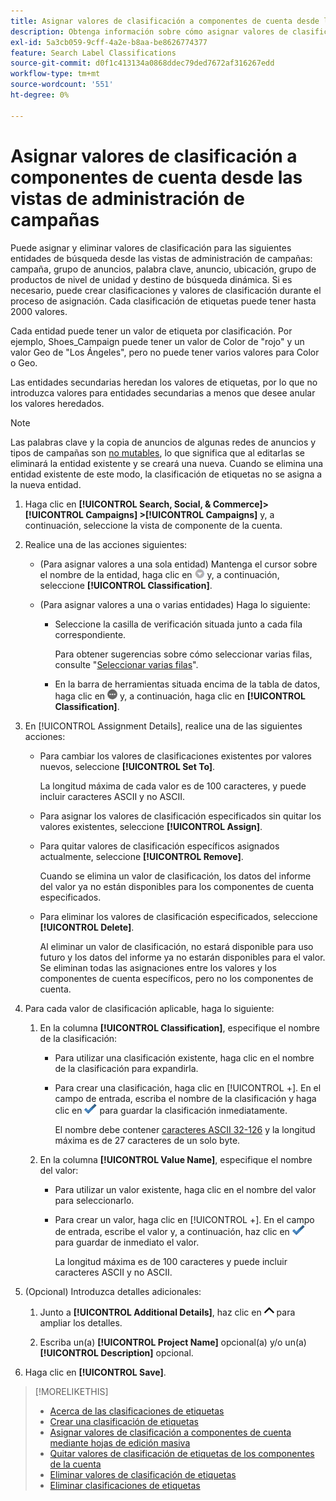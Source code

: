 ```yaml
---
title: Asignar valores de clasificación a componentes de cuenta desde las vistas de administración de campañas
description: Obtenga información sobre cómo asignar valores de clasificación a componentes de cuenta.
exl-id: 5a3cb059-9cff-4a2e-b8aa-be8626774377
feature: Search Label Classifications
source-git-commit: d0f1c413134a0868ddec79ded7672af316267edd
workflow-type: tm+mt
source-wordcount: '551'
ht-degree: 0%

---
```


# Asignar valores de clasificación a componentes de cuenta desde las vistas de administración de campañas

Puede asignar y eliminar valores de clasificación para las siguientes entidades de búsqueda desde las vistas de administración de campañas: campaña, grupo de anuncios, palabra clave, anuncio, ubicación, grupo de productos de nivel de unidad y destino de búsqueda dinámica. Si es necesario, puede crear clasificaciones y valores de clasificación durante el proceso de asignación. Cada clasificación de etiquetas puede tener hasta 2000 valores.

Cada entidad puede tener un valor de etiqueta por clasificación. Por ejemplo, Shoes_Campaign puede tener un valor de Color de &quot;rojo&quot; y un valor Geo de &quot;Los Ángeles&quot;, pero no puede tener varios valores para Color o Geo.

Las entidades secundarias heredan los valores de etiquetas, por lo que no introduzca valores para entidades secundarias a menos que desee anular los valores heredados.

>[!NOTE]
>
>Las palabras clave y la copia de anuncios de algunas redes de anuncios y tipos de campañas son [no mutables](/help/search-social-commerce/campaign-management/faqs-campaigns.md), lo que significa que al editarlas se eliminará la entidad existente y se creará una nueva. Cuando se elimina una entidad existente de este modo, la clasificación de etiquetas no se asigna a la nueva entidad.

1. Haga clic en **[!UICONTROL Search, Social, & Commerce]> [!UICONTROL Campaigns] >[!UICONTROL Campaigns]** y, a continuación, seleccione la vista de componente de la cuenta.

1. Realice una de las acciones siguientes:

   * (Para asignar valores a una sola entidad) Mantenga el cursor sobre el nombre de la entidad, haga clic en ![Botón de menú](/help/search-social-commerce/assets/arrow-dropdown-menu.png "Botón de menú") y, a continuación, seleccione **[!UICONTROL Classification]**.

   * (Para asignar valores a una o varias entidades) Haga lo siguiente:

      * Seleccione la casilla de verificación situada junto a cada fila correspondiente.

        Para obtener sugerencias sobre cómo seleccionar varias filas, consulte &quot;[Seleccionar varias filas](/help/search-social-commerce/common-tasks/navigation-editing-selection/multiple-rows-select.md)&quot;.

      * En la barra de herramientas situada encima de la tabla de datos, haga clic en ![Más](/help/search-social-commerce/assets/more.png "Más") y, a continuación, haga clic en **[!UICONTROL Classification]**.

1. En [!UICONTROL Assignment Details], realice una de las siguientes acciones:

   * Para cambiar los valores de clasificaciones existentes por valores nuevos, seleccione **[!UICONTROL Set To]**.

     La longitud máxima de cada valor es de 100 caracteres, y puede incluir caracteres ASCII y no ASCII.

   * Para asignar los valores de clasificación especificados sin quitar los valores existentes, seleccione **[!UICONTROL Assign]**.

   * Para quitar valores de clasificación específicos asignados actualmente, seleccione **[!UICONTROL Remove]**.

     Cuando se elimina un valor de clasificación, los datos del informe del valor ya no están disponibles para los componentes de cuenta especificados.

   * Para eliminar los valores de clasificación especificados, seleccione **[!UICONTROL Delete]**.

     Al eliminar un valor de clasificación, no estará disponible para uso futuro y los datos del informe ya no estarán disponibles para el valor. Se eliminan todas las asignaciones entre los valores y los componentes de cuenta específicos, pero no los componentes de cuenta.

1. Para cada valor de clasificación aplicable, haga lo siguiente:

   1. En la columna **[!UICONTROL Classification]**, especifique el nombre de la clasificación:

      * Para utilizar una clasificación existente, haga clic en el nombre de la clasificación para expandirla.

      * Para crear una clasificación, haga clic en [!UICONTROL +]. En el campo de entrada, escriba el nombre de la clasificación y haga clic en ![Guardar](/help/search-social-commerce/assets/select.png "Guardar") para guardar la clasificación inmediatamente.

        El nombre debe contener [caracteres ASCII 32-126](https://www.asciitable.com/) y la longitud máxima es de 27 caracteres de un solo byte.

   1. En la columna **[!UICONTROL Value Name]**, especifique el nombre del valor:

      * Para utilizar un valor existente, haga clic en el nombre del valor para seleccionarlo.

      * Para crear un valor, haga clic en [!UICONTROL +]. En el campo de entrada, escribe el valor y, a continuación, haz clic en ![Guardar](/help/search-social-commerce/assets/select.png "Guardar") para guardar de inmediato el valor.

        La longitud máxima es de 100 caracteres y puede incluir caracteres ASCII y no ASCII.

1. (Opcional) Introduzca detalles adicionales:

   1. Junto a **[!UICONTROL Additional Details]**, haz clic en ![Abrir](/help/search-social-commerce/assets/chevron-up.png "Abrir") para ampliar los detalles.

   1. Escriba un(a) **[!UICONTROL Project Name]** opcional(a) y/o un(a) **[!UICONTROL Description]** opcional.

1. Haga clic en **[!UICONTROL Save]**.

>[!MORELIKETHIS]
>
>* [Acerca de las clasificaciones de etiquetas](classification-about.md)
>* [Crear una clasificación de etiquetas](classification-create.md)
>* [Asignar valores de clasificación a componentes de cuenta mediante hojas de edición masiva](classification-values-assign-bulksheets.md)
>* [Quitar valores de clasificación de etiquetas de los componentes de la cuenta](classification-values-remove.md)
>* [Eliminar valores de clasificación de etiquetas](classification-values-delete.md)
>* [Eliminar clasificaciones de etiquetas](classification-delete.md)

